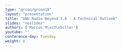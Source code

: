 ```yaml
---
type: "grcon/grcon19"
layout: "presentation"
title: "GNU Radio Beyond 3.8 - A Technical Outlook"
slides: "noslides"
authors: ['Marcus M\xc3\xbcller']
youtube: ""
conference-day: Tuesday
weight: 8
---
```


